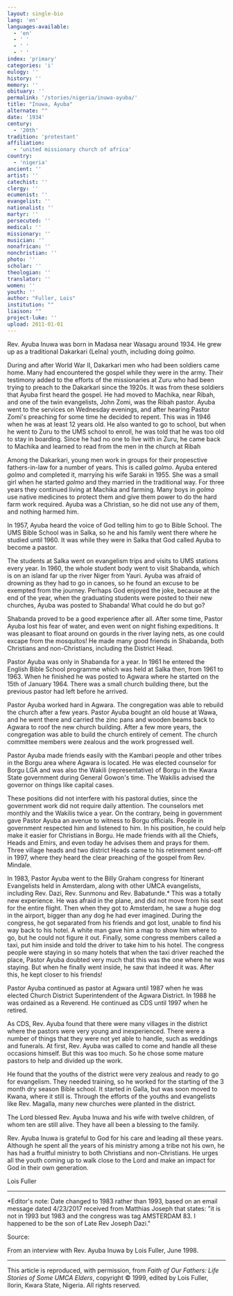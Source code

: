 ```yaml
---
layout: single-bio
lang: 'en'
languages-available:
  - 'en'
  - ' '
  - ' '
  - ' '
index: 'primary'
categories: 'i'
eulogy: ''
history: ''
memory: ''
obituary: ''
permalink: '/stories/nigeria/inuwa-ayuba/'
title: "Inuwa, Ayuba"
alternate: ""
date: '1934'
century:
  - '20th'
tradition: 'protestant'
affiliation:
  - 'united missionary church of africa'
country:
  - 'nigeria'
ancient: ''
artist: ''
catechist: ''
clergy: ''
ecumenist: ''
evangelist: ''
nationalist: ''
martyr: ''
persecuted: ''
medical: ''
missionary: ''
musician: ''
nonafrican: ''
nonchristian: ''
photo: ''
scholar: ''
theologian: ''
translator: ''
women: ''
youth: ''
author: "Fuller, Lois"
institution: ""
liaison: ""
project-luke: ''
upload: 2011-01-01
---
```




Rev. Ayuba Inuwa was born in Madasa near Wasagu around 1934.  He grew up as a traditional Dakarkari (Lelna) youth, including doing *golmo.*

During and after World War II, Dakarkari men who had been soldiers came home.  Many had encountered the gospel while they were in the army.  Their testimony added to the efforts of the missionaries at Zuru who had been trying to preach to the Dakarkari since the 1920s.  It was from these soldiers that Ayuba first heard the gospel.  He had moved to Machika, near Ribah, and one of the twin evangelists, John Zomi, was the Ribah pastor.  Ayuba went to the services on Wednesday evenings, and after hearing Pastor Zomi's preaching for some time he decided to repent.  This was in 1946 when he was at least 12 years old.  He also wanted to go to school, but when he went to Zuru to the UMS school to enroll, he was told that he was too old to stay in boarding.  Since he had no one to live with in Zuru, he came back to Machika and learned to read from the men in the church at Ribah

Among the Dakarkari, young men work in groups for their propesctive fathers-in-law for a number of years.  This is called *golmo*.  Ayuba entered *golmo* and completed it, marrying his wife Saraki in 1955.  She was a small girl when he started *golmo* and they married in the traditional way.  For three years they continued living at Machika and farming.  Many boys in *golmo* use native medicines to protect them and give them power to do the hard farm work required.  Ayuba was a Christian, so he did not use any of them, and nothing harmed him.

In 1957, Ayuba heard the voice of God telling him to go to Bible School.  The UMS Bible School was in Salka, so he and his family went there where he studied until 1960.  It was while they were in Salka that God called Ayuba to become a pastor.

The students at Salka went on evangelism trips and visits to UMS stations every year.  In 1960, the whole student body went to visit Shabanda, which is on an island far up the river Niger from Yauri.  Ayuba was afraid of drowning as they had to go in canoes, so he found an excuse to be exempted from the journey.  Perhaps God enjoyed the joke, because at the end of the year, when the graduating students were posted to their new churches, Ayuba was posted to Shabanda!  What could he do but go?

Shabanda proved to be a good experience after all.  After some time, Pastor Ayuba lost his fear of water, and even went on night fishing expeditions.  It was pleasant to float around on gourds in the river laying nets, as one could excape from the mosquitos!  He made many good friends in Shabanda, both Christians and non-Christians, including the District Head.

Pastor Ayuba was only in Shabanda for a year.  In 1961 he entered the English Bible School programme which was held at Salka then, from 1961 to 1963.  When he finished he was posted to Agwara where he started on the 15th of January 1964.  There was a small church building there, but the previous pastor had left before he arrived.

Pastor Ayuba worked hard in Agwara.  The congregation was able to rebuild the church after a few years.  Pastor Ayuba bought an old house at Wawa, and he went there and carried the zinc pans and wooden beams back to Agwara to roof the new church building.  After a few more years, the congregation was able to build the church entirely of cement.  The church committee members were zealous and the work progressed well.

Pastor Ayuba made friends easily with the Kambari people and other tribes in the Borgu area where Agwara is located.  He was elected counselor for Borgu LGA and was also the Wakili (representative) of Borgu in the Kwara State government during General Gowon's time.  The Wakilis advised the governor on things like capital cases.

These positions did not interfere with his pastoral duties, since the government work did not require daily attention.  The counselors met monthly and the Wakilis twice a year.  On the contrary, being in government gave Pastor Ayuba an avenue to witness to Borgu officials.  People in government respected him and listened to him.  In his position, he could help make it easier for Christians in Borgu.  He made friends with all the Chiefs, Heads and Emirs, and even today he advises them and prays for them.  Three village heads and two district Heads came to his retirement send-off in 1997, where they heard the clear preaching of the gospel from Rev. Mindale.

In 1983, Pastor Ayuba went to the Billy Graham congress for Itinerant Evangelists held in Amsterdam, along with other UMCA evangelists, including Rev. Dazi, Rev. Sunmonu and Rev. Babatunde.*  This was a totally new experience.  He was afraid in the plane, and did not move from his seat for the entire flight.  Then when they got to Amsterdam, he saw a huge dog in the airport, bigger than any dog he had ever imagined.  During the congress, he got separated from his friends and got lost, unable to find his way back to his hotel.  A white man gave him a map to show him where to go, but he could not figure it out.  Finally, some congress members called a taxi, put him inside and told the driver to take him to his hotel.  The congress people were staying in so many hotels that when the taxi driver reached the place, Pastor Ayuba doubted very much that this was the one where he was staying.    But when he finally went inside, he saw that indeed it was.  After this, he kept closer to his friends!

Pastor Ayuba continued as pastor at Agwara until 1987 when he was elected Church District Superintendent of the Agwara District.  In 1988 he was ordained as a Reverend.  He continued as CDS until 1997 when he retired.

As CDS, Rev. Ayuba found that there were many villages in the district where the pastors were very young and inexperienced. There were a number of things that they were not yet able to handle, such as weddings and funerals.  At first, Rev. Ayuba was called to come and handle all these occasions himself.  But this was too much.  So he chose some mature pastors to help and divided up the work.

He found that the youths of the district were very zealous and ready to go for evangelism.  They needed training, so he worked for the starting of the 3 month dry season Bible school.  It started in Galla, but was soon moved to Kwana, where it still is.  Through the efforts of the youths and evangelists like Rev. Magalla, many new churches were planted in the district.

The Lord blessed Rev. Ayuba Inuwa and his wife with twelve children, of whom ten are still alive.  They have all been a blessing to the family.

Rev. Ayuba Inuwa is grateful to God for his care and leading all these years.  Although he spent all the years of his ministry among a tribe not his own, he has had a fruitful ministry to both Christians and non-Christians.  He urges all the youth coming up to walk close to the Lord and make an impact for God in their own generation.

Lois Fuller

---

*Editor's note: Date changed to 1983 rather than 1993, based on an email message dated 4/23/2017 received from Matthias Joseph that states: "it is not in 1993 but 1983 and the congress was tag AMSTERDAM 83. I happened to be the son of Late Rev Joseph Dazi."

Source:

From an interview with Rev. Ayuba Inuwa by Lois Fuller, June 1998.

---

This article is reproduced, with permission, from *Faith of Our Fathers: Life Stories of Some UMCA Elders*, copyright &copy; 1999, edited by Lois Fuller, Ilorin, Kwara State, Nigeria.  All rights reserved.